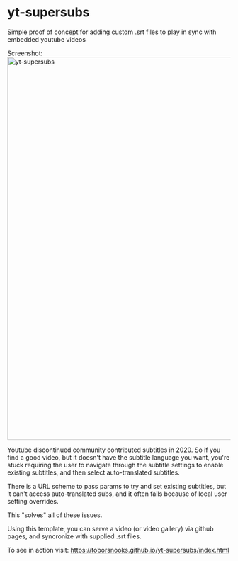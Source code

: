 # yt-supersubs
Simple proof of concept for adding custom .srt files to play in sync with embedded youtube videos

Screenshot:
<img width="865" alt="yt-supersubs" src="https://github.com/user-attachments/assets/87237521-6206-4d0c-9a27-1473c5312c79" />

Youtube discontinued community contributed subtitles in 2020.
So if you find a good video, but it doesn't have the subtitle language you want, you're stuck requiring the user to navigate through the subtitle settings to enable existing subtitles, and then select auto-translated subtitles.

There is a URL scheme to pass params to try and set existing subtitles, but it can't access auto-translated subs, and it often fails because of local user setting overrides.

This "solves" all of these issues.

Using this template, you can serve a video (or video gallery) via github pages, and syncronize with supplied .srt files.

To see in action visit: https://toborsnooks.github.io/yt-supersubs/index.html
